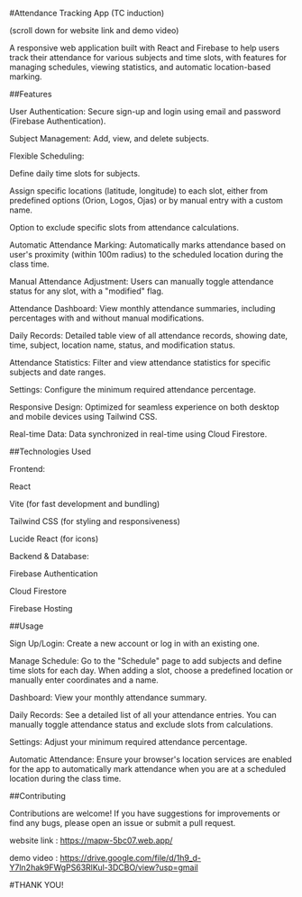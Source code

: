 #Attendance Tracking App (TC induction)


(scroll down for website link and demo video)

A responsive web application built with React and Firebase to help users track their attendance for various subjects and time slots, with features for managing schedules, viewing statistics, and automatic location-based marking.

##Features

User Authentication: Secure sign-up and login using email and password (Firebase Authentication).

Subject Management: Add, view, and delete subjects.

Flexible Scheduling:

Define daily time slots for subjects.

Assign specific locations (latitude, longitude) to each slot, either from predefined options (Orion, Logos, Ojas) or by manual entry with a custom name.

Option to exclude specific slots from attendance calculations.

Automatic Attendance Marking: Automatically marks attendance based on user's proximity (within 100m radius) to the scheduled location during the class time.

Manual Attendance Adjustment: Users can manually toggle attendance status for any slot, with a "modified" flag.

Attendance Dashboard: View monthly attendance summaries, including percentages with and without manual modifications.

Daily Records: Detailed table view of all attendance records, showing date, time, subject, location name, status, and modification status.

Attendance Statistics: Filter and view attendance statistics for specific subjects and date ranges.

Settings: Configure the minimum required attendance percentage.

Responsive Design: Optimized for seamless experience on both desktop and mobile devices using Tailwind CSS.

Real-time Data: Data synchronized in real-time using Cloud Firestore.

##Technologies Used

Frontend:

React

Vite (for fast development and bundling)

Tailwind CSS (for styling and responsiveness)

Lucide React (for icons)

Backend & Database:

Firebase Authentication

Cloud Firestore

Firebase Hosting

##Usage

Sign Up/Login: Create a new account or log in with an existing one.

Manage Schedule: Go to the "Schedule" page to add subjects and define time slots for each day. When adding a slot, choose a predefined location or manually enter coordinates and a name.

Dashboard: View your monthly attendance summary.

Daily Records: See a detailed list of all your attendance entries. You can manually toggle attendance status and exclude slots from calculations.

Settings: Adjust your minimum required attendance percentage.

Automatic Attendance: Ensure your browser's location services are enabled for the app to automatically mark attendance when you are at a scheduled location during the class time.

##Contributing

Contributions are welcome! If you have suggestions for improvements or find any bugs, please open an issue or submit a pull request.


website link : https://mapw-5bc07.web.app/

demo video : https://drive.google.com/file/d/1h9_d-Y7ln2hak9FWgPS63RlKul-3DCBO/view?usp=gmail


#THANK YOU!
